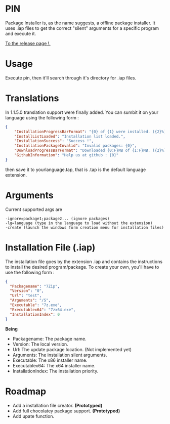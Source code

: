 # PIN
Package Installer is, as the name suggests, a offline package installer. It uses .iap files to get the correct "silent" arguments for a specific program and execute it.

[To the release page !.](https://github.com/redbaty/PIN/releases)

# Usage
Execute pin, then it'll search through it's directory for .iap files.

# Translations
In 1.1.5.0 translation support were finally added. You can sumbit it on your language using the following form :

```json
{
    "InstallationProgressBarFormat": "{0} of {1} were installed. ({2}%)",
    "InstallListLoaded": "Installation list loaded.",
    "InstallationSuccess": "Success !",
    "InstallationPackageInvalid": "Invalid packages: {0}",
    "DownloadProgressBarFormat": "Downloaded {0:F}MB of {1:F}MB. ({2}%)",
    "GithubInformation": "Help us at github : {0}"
}
```

then save it to yourlanguage.tap, that is .tap is the default language extension.

# Arguments
Current supported args are

```
-ignore=package1;package2... (ignore packages)
-lg=language (type in the language to load without the extension)
-create (launch the windows form creation menu for installation files)
```

# Installation File (.iap)
The installation file goes by the extension .iap and contains the instructions to install the desired program/package. To create your own, you'll have to use the following form :

```json
{
  "Packagename": "7Zip",
  "Version": "0",
  "Url": "test",
  "Arguments": "/S",
  "Executable": "7z.exe",
  "Executablex64": "7zx64.exe",
  "InstallationIndex": 0
}
```

**Being**

- Packagename: The package name.
- Version: The local version.
- Url: The update package location. (Not implemented yet)
- Arguments: The installation silent arguments.
- Executable: The x86 installer name.
- Executablex64: The x64 installer name.
- InstallationIndex: The installation priority.

# Roadmap
- Add a installation file creator. **(Prototyped)**
- Add full chocolatey package support. **(Prototyped)**
- Add upate function.
